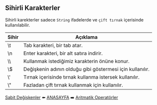 ## Sihirli Karakterler

Sihirli karekterler sadece `String` ifadelerde ve `çift tırnak` içerisinde kullanılabilir.

| Sihir | Açıklama |
|----|----|
| \t | Tab karakteri, bir tab atar. |
| \n | Enter karakteri, bir alt satıra indirir. |
| \\\ | Kullanmak istediğimiz karakterin önüne konur. |
| \\$ | Değişkenin adının olduğu gibi göstermesi için kullanılır. |
| \\' | Tırnak içerisinde tırnak kullanma istersek kullanılır. |
| \\" | Fazladan çift tırnak kullanmak için kullanılır.|



[Sabit Değişkenler](https://github.com/yeniceri1453/Ubuntu-Php/blob/master/php/sabit_degiskenler.md) :arrow_left: [ANASAYFA](https://github.com/yeniceri1453/Ubuntu-Php/tree/master/php) :arrow_right: [Aritmatik Operatörler](https://github.com/yeniceri1453/Ubuntu-Php/blob/master/php/aritmatik.md)
